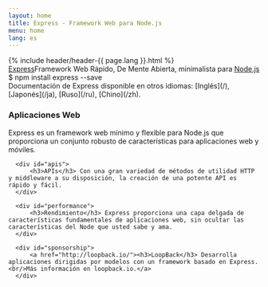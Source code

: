 ```yaml
---
layout: home
title: Express - Framework Web para Node.js 
menu: home
lang: es
---
```


<section id="home-content">
    {% include header/header-{{ page.lang }}.html %}
    <div id="overlay"></div>
    <section id="description"><a href="/" class="express">Express</a><span class="description">Framework Web Rápido, De Mente Abierta, minimalista para <a href='http://nodejs.org'>Node.js</a></span>
    </section>
    <div id="install-command">$ npm install express --save</div>
</section>
<section id="doc-langs" markdown="1">
  Documentación de Express disponible en otros idiomas: [Inglés](/), [Japonés](/ja), [Ruso](/ru), [Chino](/zh).
</section>

<section id="intro">

  <div id="boxes" class="clearfix">
      <div id="web-applications">
          <h3>Aplicaciones Web</h3> Express es un framework web mínimo y flexible para Node.js que proporciona un conjunto robusto de características para aplicaciones web y móviles.
      </div>

      <div id="apis">
          <h3>APIs</h3> Con una gran variedad de métodos de utilidad HTTP y middleware a su disposición, la creación de una potente API es rápido y fácil.
      </div>

      <div id="performance">
          <h3>Rendimiento</h3> Express proporciona una capa delgada de características fundamentales de aplicaciones web, sin ocultar las características del Node que usted sabe y ama.
      </div>

      <div id="sponsorship">
          <a href="http://loopback.io/"><h3>LoopBack</h3> Desarrolla aplicaciones dirigidas por modelos con un framework basado en Express.<br/>Más información en loopback.io.</a>
      </div>
  </div>

</section>

<!-- <section id="announcements">
  {% include announcement/announcement-{{ page.lang }}.md %}
</section> -->
